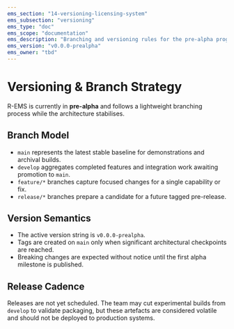 ```yaml
---
ems_section: "14-versioning-licensing-system"
ems_subsection: "versioning"
ems_type: "doc"
ems_scope: "documentation"
ems_description: "Branching and versioning rules for the pre-alpha programme."
ems_version: "v0.0.0-prealpha"
ems_owner: "tbd"
---
```


# Versioning & Branch Strategy

R-EMS is currently in **pre-alpha** and follows a lightweight branching process while the architecture stabilises.

## Branch Model

- `main` represents the latest stable baseline for demonstrations and archival builds.
- `develop` aggregates completed features and integration work awaiting promotion to `main`.
- `feature/*` branches capture focused changes for a single capability or fix.
- `release/*` branches prepare a candidate for a future tagged pre-release.

## Version Semantics

- The active version string is `v0.0.0-prealpha`.
- Tags are created on `main` only when significant architectural checkpoints are reached.
- Breaking changes are expected without notice until the first alpha milestone is published.

## Release Cadence

Releases are not yet scheduled. The team may cut experimental builds from `develop` to validate packaging, but these artefacts are considered volatile and should not be deployed to production systems.
